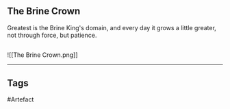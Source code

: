 ## The Brine Crown
Greatest is the Brine King's domain,
and every day it grows a little greater,
not through force, but patience.
## 
![[The Brine Crown.png]]

---
## Tags
#Artefact